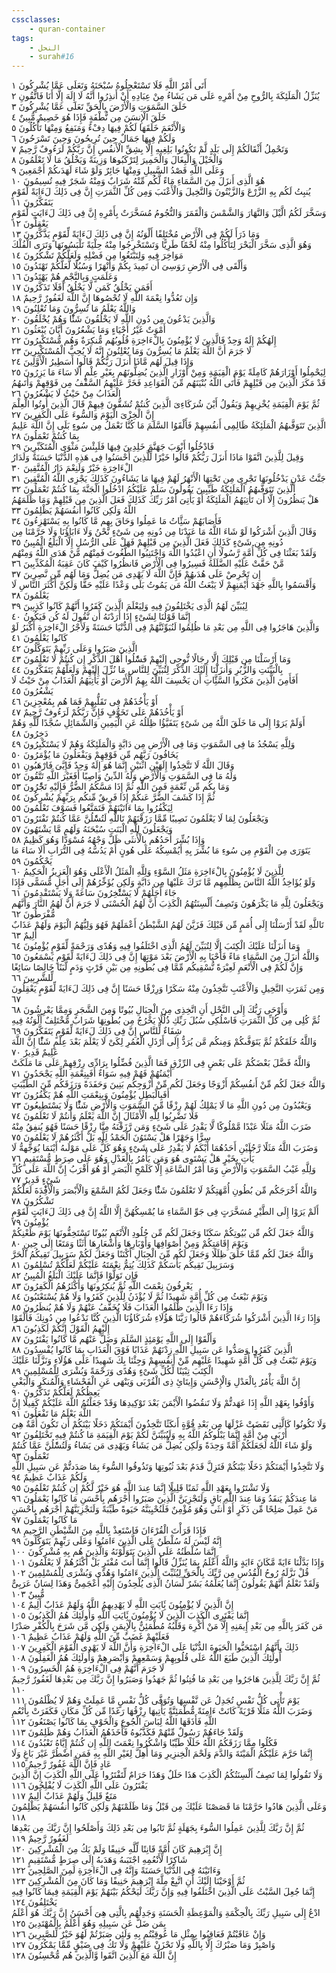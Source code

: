 ```yaml
---
cssclasses:
    - quran-container
tags:
    - النحل
    - surah#16
---
```


أَتَى أَمْرُ اللَّهِ فَلَا تَسْتَعْجِلُوهُ سُبْحَنَهُ وَتَعَلَى عَمَّا يُشْرِكُونَ  ١<br>
يُنَزِّلُ الْمَلَئِكَةَ بِالرُّوحِ مِنْ أَمْرِهِ عَلَى مَن يَشَاءُ مِنْ عِبَادِهِ أَنْ أَنذِرُوا أَنَّهُ لَا إِلَهَ إِلَّا أَنَا فَاتَّقُونِ  ٢<br>
خَلَقَ السَّمَوَتِ وَالْأَرْضَ بِالْحَقِّ تَعَلَى عَمَّا يُشْرِكُونَ  ٣<br>
خَلَقَ الْإِنسَنَ مِن نُّطْفَةٍ فَإِذَا هُوَ خَصِيمٌ مُّبِينٌ  ٤<br>
وَالْأَنْعَمَ خَلَقَهَا لَكُمْ فِيهَا دِفْءٌ وَمَنَفِعُ وَمِنْهَا تَأْكُلُونَ  ٥<br>
وَلَكُمْ فِيهَا جَمَالٌ حِينَ تُرِيحُونَ وَحِينَ تَسْرَحُونَ  ٦<br>
وَتَحْمِلُ أَثْقَالَكُمْ إِلَى بَلَدٍ لَّمْ تَكُونُوا بَلِغِيهِ إِلَّا بِشِقِّ الْأَنفُسِ إِنَّ رَبَّكُمْ لَرَءُوفٌ رَّحِيمٌ  ٧<br>
وَالْخَيْلَ وَالْبِغَالَ وَالْحَمِيرَ لِتَرْكَبُوهَا وَزِينَةً وَيَخْلُقُ مَا لَا تَعْلَمُونَ  ٨<br>
وَعَلَى اللَّهِ قَصْدُ السَّبِيلِ وَمِنْهَا جَائِرٌ وَلَوْ شَاءَ لَهَدَىكُمْ أَجْمَعِينَ  ٩<br>
هُوَ الَّذِى أَنزَلَ مِنَ السَّمَاءِ مَاءً لَّكُم مِّنْهُ شَرَابٌ وَمِنْهُ شَجَرٌ فِيهِ تُسِيمُونَ  ١۰<br>
يُنبِتُ لَكُم بِهِ الزَّرْعَ وَالزَّيْتُونَ وَالنَّخِيلَ وَالْأَعْنَبَ وَمِن كُلِّ الثَّمَرَتِ إِنَّ فِى ذَلِكَ لَءَايَةً لِّقَوْمٍ يَتَفَكَّرُونَ  ١١<br>
وَسَخَّرَ لَكُمُ الَّيْلَ وَالنَّهَارَ وَالشَّمْسَ وَالْقَمَرَ وَالنُّجُومُ مُسَخَّرَتٌ بِأَمْرِهِ إِنَّ فِى ذَلِكَ لَءَايَتٍ لِّقَوْمٍ يَعْقِلُونَ  ١٢<br>
وَمَا ذَرَأَ لَكُمْ فِى الْأَرْضِ مُخْتَلِفًا أَلْوَنُهُ إِنَّ فِى ذَلِكَ لَءَايَةً لِّقَوْمٍ يَذَّكَّرُونَ  ١٣<br>
وَهُوَ الَّذِى سَخَّرَ الْبَحْرَ لِتَأْكُلُوا مِنْهُ لَحْمًا طَرِيًّا وَتَسْتَخْرِجُوا مِنْهُ حِلْيَةً تَلْبَسُونَهَا وَتَرَى الْفُلْكَ مَوَاخِرَ فِيهِ وَلِتَبْتَغُوا مِن فَضْلِهِ وَلَعَلَّكُمْ تَشْكُرُونَ  ١٤<br>
وَأَلْقَى فِى الْأَرْضِ رَوَسِىَ أَن تَمِيدَ بِكُمْ وَأَنْهَرًا وَسُبُلًا لَّعَلَّكُمْ تَهْتَدُونَ  ١٥<br>
وَعَلَمَتٍ وَبِالنَّجْمِ هُمْ يَهْتَدُونَ  ١٦<br>
أَفَمَن يَخْلُقُ كَمَن لَّا يَخْلُقُ أَفَلَا تَذَكَّرُونَ  ١٧<br>
وَإِن تَعُدُّوا نِعْمَةَ اللَّهِ لَا تُحْصُوهَا إِنَّ اللَّهَ لَغَفُورٌ رَّحِيمٌ  ١٨<br>
وَاللَّهُ يَعْلَمُ مَا تُسِرُّونَ وَمَا تُعْلِنُونَ  ١٩<br>
وَالَّذِينَ يَدْعُونَ مِن دُونِ اللَّهِ لَا يَخْلُقُونَ شَئًْا وَهُمْ يُخْلَقُونَ  ٢۰<br>
أَمْوَتٌ غَيْرُ أَحْيَاءٍ وَمَا يَشْعُرُونَ أَيَّانَ يُبْعَثُونَ  ٢١<br>
إِلَهُكُمْ إِلَهٌ وَحِدٌ فَالَّذِينَ لَا يُؤْمِنُونَ بِالْءَاخِرَةِ قُلُوبُهُم مُّنكِرَةٌ وَهُم مُّسْتَكْبِرُونَ  ٢٢<br>
لَا جَرَمَ أَنَّ اللَّهَ يَعْلَمُ مَا يُسِرُّونَ وَمَا يُعْلِنُونَ إِنَّهُ لَا يُحِبُّ الْمُسْتَكْبِرِينَ  ٢٣<br>
وَإِذَا قِيلَ لَهُم مَّاذَا أَنزَلَ رَبُّكُمْ قَالُوا أَسَطِيرُ الْأَوَّلِينَ  ٢٤<br>
لِيَحْمِلُوا أَوْزَارَهُمْ كَامِلَةً يَوْمَ الْقِيَمَةِ وَمِنْ أَوْزَارِ الَّذِينَ يُضِلُّونَهُم بِغَيْرِ عِلْمٍ أَلَا سَاءَ مَا يَزِرُونَ  ٢٥<br>
قَدْ مَكَرَ الَّذِينَ مِن قَبْلِهِمْ فَأَتَى اللَّهُ بُنْيَنَهُم مِّنَ الْقَوَاعِدِ فَخَرَّ عَلَيْهِمُ السَّقْفُ مِن فَوْقِهِمْ وَأَتَىهُمُ الْعَذَابُ مِنْ حَيْثُ لَا يَشْعُرُونَ  ٢٦<br>
ثُمَّ يَوْمَ الْقِيَمَةِ يُخْزِيهِمْ وَيَقُولُ أَيْنَ شُرَكَاءِىَ الَّذِينَ كُنتُمْ تُشَقُّونَ فِيهِمْ قَالَ الَّذِينَ أُوتُوا الْعِلْمَ إِنَّ الْخِزْىَ الْيَوْمَ وَالسُّوءَ عَلَى الْكَفِرِينَ  ٢٧<br>
الَّذِينَ تَتَوَفَّىهُمُ الْمَلَئِكَةُ ظَالِمِى أَنفُسِهِمْ فَأَلْقَوُا السَّلَمَ مَا كُنَّا نَعْمَلُ مِن سُوءٍ بَلَى إِنَّ اللَّهَ عَلِيمٌ بِمَا كُنتُمْ تَعْمَلُونَ  ٢٨<br>
فَادْخُلُوا أَبْوَبَ جَهَنَّمَ خَلِدِينَ فِيهَا فَلَبِئْسَ مَثْوَى الْمُتَكَبِّرِينَ  ٢٩<br>
وَقِيلَ لِلَّذِينَ اتَّقَوْا مَاذَا أَنزَلَ رَبُّكُمْ قَالُوا خَيْرًا لِّلَّذِينَ أَحْسَنُوا فِى هَذِهِ الدُّنْيَا حَسَنَةٌ وَلَدَارُ الْءَاخِرَةِ خَيْرٌ وَلَنِعْمَ دَارُ الْمُتَّقِينَ  ٣۰<br>
جَنَّتُ عَدْنٍ يَدْخُلُونَهَا تَجْرِى مِن تَحْتِهَا الْأَنْهَرُ لَهُمْ فِيهَا مَا يَشَاءُونَ كَذَلِكَ يَجْزِى اللَّهُ الْمُتَّقِينَ  ٣١<br>
الَّذِينَ تَتَوَفَّىهُمُ الْمَلَئِكَةُ طَيِّبِينَ يَقُولُونَ سَلَمٌ عَلَيْكُمُ ادْخُلُوا الْجَنَّةَ بِمَا كُنتُمْ تَعْمَلُونَ  ٣٢<br>
هَلْ يَنظُرُونَ إِلَّا أَن تَأْتِيَهُمُ الْمَلَئِكَةُ أَوْ يَأْتِىَ أَمْرُ رَبِّكَ كَذَلِكَ فَعَلَ الَّذِينَ مِن قَبْلِهِمْ وَمَا ظَلَمَهُمُ اللَّهُ وَلَكِن كَانُوا أَنفُسَهُمْ يَظْلِمُونَ  ٣٣<br>
فَأَصَابَهُمْ سَئَِّاتُ مَا عَمِلُوا وَحَاقَ بِهِم مَّا كَانُوا بِهِ يَسْتَهْزِءُونَ  ٣٤<br>
وَقَالَ الَّذِينَ أَشْرَكُوا لَوْ شَاءَ اللَّهُ مَا عَبَدْنَا مِن دُونِهِ مِن شَىْءٍ نَّحْنُ وَلَا ءَابَاؤُنَا وَلَا حَرَّمْنَا مِن دُونِهِ مِن شَىْءٍ كَذَلِكَ فَعَلَ الَّذِينَ مِن قَبْلِهِمْ فَهَلْ عَلَى الرُّسُلِ إِلَّا الْبَلَغُ الْمُبِينُ  ٣٥<br>
وَلَقَدْ بَعَثْنَا فِى كُلِّ أُمَّةٍ رَّسُولًا أَنِ اعْبُدُوا اللَّهَ وَاجْتَنِبُوا الطَّغُوتَ فَمِنْهُم مَّنْ هَدَى اللَّهُ وَمِنْهُم مَّنْ حَقَّتْ عَلَيْهِ الضَّلَلَةُ فَسِيرُوا فِى الْأَرْضِ فَانظُرُوا كَيْفَ كَانَ عَقِبَةُ الْمُكَذِّبِينَ  ٣٦<br>
إِن تَحْرِصْ عَلَى هُدَىهُمْ فَإِنَّ اللَّهَ لَا يَهْدِى مَن يُضِلُّ وَمَا لَهُم مِّن نَّصِرِينَ  ٣٧<br>
وَأَقْسَمُوا بِاللَّهِ جَهْدَ أَيْمَنِهِمْ لَا يَبْعَثُ اللَّهُ مَن يَمُوتُ بَلَى وَعْدًا عَلَيْهِ حَقًّا وَلَكِنَّ أَكْثَرَ النَّاسِ لَا يَعْلَمُونَ  ٣٨<br>
لِيُبَيِّنَ لَهُمُ الَّذِى يَخْتَلِفُونَ فِيهِ وَلِيَعْلَمَ الَّذِينَ كَفَرُوا أَنَّهُمْ كَانُوا كَذِبِينَ  ٣٩<br>
إِنَّمَا قَوْلُنَا لِشَىْءٍ إِذَا أَرَدْنَهُ أَن نَّقُولَ لَهُ كُن فَيَكُونُ  ٤۰<br>
وَالَّذِينَ هَاجَرُوا فِى اللَّهِ مِن بَعْدِ مَا ظُلِمُوا لَنُبَوِّئَنَّهُمْ فِى الدُّنْيَا حَسَنَةً وَلَأَجْرُ الْءَاخِرَةِ أَكْبَرُ لَوْ كَانُوا يَعْلَمُونَ  ٤١<br>
الَّذِينَ صَبَرُوا وَعَلَى رَبِّهِمْ يَتَوَكَّلُونَ  ٤٢<br>
وَمَا أَرْسَلْنَا مِن قَبْلِكَ إِلَّا رِجَالًا نُّوحِى إِلَيْهِمْ فَسَْٔلُوا أَهْلَ الذِّكْرِ إِن كُنتُمْ لَا تَعْلَمُونَ  ٤٣<br>
بِالْبَيِّنَتِ وَالزُّبُرِ وَأَنزَلْنَا إِلَيْكَ الذِّكْرَ لِتُبَيِّنَ لِلنَّاسِ مَا نُزِّلَ إِلَيْهِمْ وَلَعَلَّهُمْ يَتَفَكَّرُونَ  ٤٤<br>
أَفَأَمِنَ الَّذِينَ مَكَرُوا السَّئَِّاتِ أَن يَخْسِفَ اللَّهُ بِهِمُ الْأَرْضَ أَوْ يَأْتِيَهُمُ الْعَذَابُ مِنْ حَيْثُ لَا يَشْعُرُونَ  ٤٥<br>
أَوْ يَأْخُذَهُمْ فِى تَقَلُّبِهِمْ فَمَا هُم بِمُعْجِزِينَ  ٤٦<br>
أَوْ يَأْخُذَهُمْ عَلَى تَخَوُّفٍ فَإِنَّ رَبَّكُمْ لَرَءُوفٌ رَّحِيمٌ  ٤٧<br>
أَوَلَمْ يَرَوْا إِلَى مَا خَلَقَ اللَّهُ مِن شَىْءٍ يَتَفَيَّؤُا ظِلَلُهُ عَنِ الْيَمِينِ وَالشَّمَائِلِ سُجَّدًا لِّلَّهِ وَهُمْ دَخِرُونَ  ٤٨<br>
وَلِلَّهِ يَسْجُدُ مَا فِى السَّمَوَتِ وَمَا فِى الْأَرْضِ مِن دَابَّةٍ وَالْمَلَئِكَةُ وَهُمْ لَا يَسْتَكْبِرُونَ  ٤٩<br>
يَخَافُونَ رَبَّهُم مِّن فَوْقِهِمْ وَيَفْعَلُونَ مَا يُؤْمَرُونَ  ٥۰<br>
وَقَالَ اللَّهُ لَا تَتَّخِذُوا إِلَهَيْنِ اثْنَيْنِ إِنَّمَا هُوَ إِلَهٌ وَحِدٌ فَإِيَّىَ فَارْهَبُونِ  ٥١<br>
وَلَهُ مَا فِى السَّمَوَتِ وَالْأَرْضِ وَلَهُ الدِّينُ وَاصِبًا أَفَغَيْرَ اللَّهِ تَتَّقُونَ  ٥٢<br>
وَمَا بِكُم مِّن نِّعْمَةٍ فَمِنَ اللَّهِ ثُمَّ إِذَا مَسَّكُمُ الضُّرُّ فَإِلَيْهِ تَجَْٔرُونَ  ٥٣<br>
ثُمَّ إِذَا كَشَفَ الضُّرَّ عَنكُمْ إِذَا فَرِيقٌ مِّنكُم بِرَبِّهِمْ يُشْرِكُونَ  ٥٤<br>
لِيَكْفُرُوا بِمَا ءَاتَيْنَهُمْ فَتَمَتَّعُوا فَسَوْفَ تَعْلَمُونَ  ٥٥<br>
وَيَجْعَلُونَ لِمَا لَا يَعْلَمُونَ نَصِيبًا مِّمَّا رَزَقْنَهُمْ تَاللَّهِ لَتُسَْٔلُنَّ عَمَّا كُنتُمْ تَفْتَرُونَ  ٥٦<br>
وَيَجْعَلُونَ لِلَّهِ الْبَنَتِ سُبْحَنَهُ وَلَهُم مَّا يَشْتَهُونَ  ٥٧<br>
وَإِذَا بُشِّرَ أَحَدُهُم بِالْأُنثَى ظَلَّ وَجْهُهُ مُسْوَدًّا وَهُوَ كَظِيمٌ  ٥٨<br>
يَتَوَرَى مِنَ الْقَوْمِ مِن سُوءِ مَا بُشِّرَ بِهِ أَيُمْسِكُهُ عَلَى هُونٍ أَمْ يَدُسُّهُ فِى التُّرَابِ أَلَا سَاءَ مَا يَحْكُمُونَ  ٥٩<br>
لِلَّذِينَ لَا يُؤْمِنُونَ بِالْءَاخِرَةِ مَثَلُ السَّوْءِ وَلِلَّهِ الْمَثَلُ الْأَعْلَى وَهُوَ الْعَزِيزُ الْحَكِيمُ  ٦۰<br>
وَلَوْ يُؤَاخِذُ اللَّهُ النَّاسَ بِظُلْمِهِم مَّا تَرَكَ عَلَيْهَا مِن دَابَّةٍ وَلَكِن يُؤَخِّرُهُمْ إِلَى أَجَلٍ مُّسَمًّى فَإِذَا جَاءَ أَجَلُهُمْ لَا يَسْتَْٔخِرُونَ سَاعَةً وَلَا يَسْتَقْدِمُونَ  ٦١<br>
وَيَجْعَلُونَ لِلَّهِ مَا يَكْرَهُونَ وَتَصِفُ أَلْسِنَتُهُمُ الْكَذِبَ أَنَّ لَهُمُ الْحُسْنَى لَا جَرَمَ أَنَّ لَهُمُ النَّارَ وَأَنَّهُم مُّفْرَطُونَ  ٦٢<br>
تَاللَّهِ لَقَدْ أَرْسَلْنَا إِلَى أُمَمٍ مِّن قَبْلِكَ فَزَيَّنَ لَهُمُ الشَّيْطَنُ أَعْمَلَهُمْ فَهُوَ وَلِيُّهُمُ الْيَوْمَ وَلَهُمْ عَذَابٌ أَلِيمٌ  ٦٣<br>
وَمَا أَنزَلْنَا عَلَيْكَ الْكِتَبَ إِلَّا لِتُبَيِّنَ لَهُمُ الَّذِى اخْتَلَفُوا فِيهِ وَهُدًى وَرَحْمَةً لِّقَوْمٍ يُؤْمِنُونَ  ٦٤<br>
وَاللَّهُ أَنزَلَ مِنَ السَّمَاءِ مَاءً فَأَحْيَا بِهِ الْأَرْضَ بَعْدَ مَوْتِهَا إِنَّ فِى ذَلِكَ لَءَايَةً لِّقَوْمٍ يَسْمَعُونَ  ٦٥<br>
وَإِنَّ لَكُمْ فِى الْأَنْعَمِ لَعِبْرَةً نُّسْقِيكُم مِّمَّا فِى بُطُونِهِ مِن بَيْنِ فَرْثٍ وَدَمٍ لَّبَنًا خَالِصًا سَائِغًا لِّلشَّرِبِينَ  ٦٦<br>
وَمِن ثَمَرَتِ النَّخِيلِ وَالْأَعْنَبِ تَتَّخِذُونَ مِنْهُ سَكَرًا وَرِزْقًا حَسَنًا إِنَّ فِى ذَلِكَ لَءَايَةً لِّقَوْمٍ يَعْقِلُونَ  ٦٧<br>
وَأَوْحَى رَبُّكَ إِلَى النَّحْلِ أَنِ اتَّخِذِى مِنَ الْجِبَالِ بُيُوتًا وَمِنَ الشَّجَرِ وَمِمَّا يَعْرِشُونَ  ٦٨<br>
ثُمَّ كُلِى مِن كُلِّ الثَّمَرَتِ فَاسْلُكِى سُبُلَ رَبِّكِ ذُلُلًا يَخْرُجُ مِن بُطُونِهَا شَرَابٌ مُّخْتَلِفٌ أَلْوَنُهُ فِيهِ شِفَاءٌ لِّلنَّاسِ إِنَّ فِى ذَلِكَ لَءَايَةً لِّقَوْمٍ يَتَفَكَّرُونَ  ٦٩<br>
وَاللَّهُ خَلَقَكُمْ ثُمَّ يَتَوَفَّىكُمْ وَمِنكُم مَّن يُرَدُّ إِلَى أَرْذَلِ الْعُمُرِ لِكَىْ لَا يَعْلَمَ بَعْدَ عِلْمٍ شَئًْا إِنَّ اللَّهَ عَلِيمٌ قَدِيرٌ  ٧۰<br>
وَاللَّهُ فَضَّلَ بَعْضَكُمْ عَلَى بَعْضٍ فِى الرِّزْقِ فَمَا الَّذِينَ فُضِّلُوا بِرَادِّى رِزْقِهِمْ عَلَى مَا مَلَكَتْ أَيْمَنُهُمْ فَهُمْ فِيهِ سَوَاءٌ أَفَبِنِعْمَةِ اللَّهِ يَجْحَدُونَ  ٧١<br>
وَاللَّهُ جَعَلَ لَكُم مِّنْ أَنفُسِكُمْ أَزْوَجًا وَجَعَلَ لَكُم مِّنْ أَزْوَجِكُم بَنِينَ وَحَفَدَةً وَرَزَقَكُم مِّنَ الطَّيِّبَتِ أَفَبِالْبَطِلِ يُؤْمِنُونَ وَبِنِعْمَتِ اللَّهِ هُمْ يَكْفُرُونَ  ٧٢<br>
وَيَعْبُدُونَ مِن دُونِ اللَّهِ مَا لَا يَمْلِكُ لَهُمْ رِزْقًا مِّنَ السَّمَوَتِ وَالْأَرْضِ شَئًْا وَلَا يَسْتَطِيعُونَ  ٧٣<br>
فَلَا تَضْرِبُوا لِلَّهِ الْأَمْثَالَ إِنَّ اللَّهَ يَعْلَمُ وَأَنتُمْ لَا تَعْلَمُونَ  ٧٤<br>
ضَرَبَ اللَّهُ مَثَلًا عَبْدًا مَّمْلُوكًا لَّا يَقْدِرُ عَلَى شَىْءٍ وَمَن رَّزَقْنَهُ مِنَّا رِزْقًا حَسَنًا فَهُوَ يُنفِقُ مِنْهُ سِرًّا وَجَهْرًا هَلْ يَسْتَوُنَ الْحَمْدُ لِلَّهِ بَلْ أَكْثَرُهُمْ لَا يَعْلَمُونَ  ٧٥<br>
وَضَرَبَ اللَّهُ مَثَلًا رَّجُلَيْنِ أَحَدُهُمَا أَبْكَمُ لَا يَقْدِرُ عَلَى شَىْءٍ وَهُوَ كَلٌّ عَلَى مَوْلَىهُ أَيْنَمَا يُوَجِّههُّ لَا يَأْتِ بِخَيْرٍ هَلْ يَسْتَوِى هُوَ وَمَن يَأْمُرُ بِالْعَدْلِ وَهُوَ عَلَى صِرَطٍ مُّسْتَقِيمٍ  ٧٦<br>
وَلِلَّهِ غَيْبُ السَّمَوَتِ وَالْأَرْضِ وَمَا أَمْرُ السَّاعَةِ إِلَّا كَلَمْحِ الْبَصَرِ أَوْ هُوَ أَقْرَبُ إِنَّ اللَّهَ عَلَى كُلِّ شَىْءٍ قَدِيرٌ  ٧٧<br>
وَاللَّهُ أَخْرَجَكُم مِّن بُطُونِ أُمَّهَتِكُمْ لَا تَعْلَمُونَ شَئًْا وَجَعَلَ لَكُمُ السَّمْعَ وَالْأَبْصَرَ وَالْأَفِْٔدَةَ لَعَلَّكُمْ تَشْكُرُونَ  ٧٨<br>
أَلَمْ يَرَوْا إِلَى الطَّيْرِ مُسَخَّرَتٍ فِى جَوِّ السَّمَاءِ مَا يُمْسِكُهُنَّ إِلَّا اللَّهُ إِنَّ فِى ذَلِكَ لَءَايَتٍ لِّقَوْمٍ يُؤْمِنُونَ  ٧٩<br>
وَاللَّهُ جَعَلَ لَكُم مِّن بُيُوتِكُمْ سَكَنًا وَجَعَلَ لَكُم مِّن جُلُودِ الْأَنْعَمِ بُيُوتًا تَسْتَخِفُّونَهَا يَوْمَ ظَعْنِكُمْ وَيَوْمَ إِقَامَتِكُمْ وَمِنْ أَصْوَافِهَا وَأَوْبَارِهَا وَأَشْعَارِهَا أَثَثًا وَمَتَعًا إِلَى حِينٍ  ٨۰<br>
وَاللَّهُ جَعَلَ لَكُم مِّمَّا خَلَقَ ظِلَلًا وَجَعَلَ لَكُم مِّنَ الْجِبَالِ أَكْنَنًا وَجَعَلَ لَكُمْ سَرَبِيلَ تَقِيكُمُ الْحَرَّ وَسَرَبِيلَ تَقِيكُم بَأْسَكُمْ كَذَلِكَ يُتِمُّ نِعْمَتَهُ عَلَيْكُمْ لَعَلَّكُمْ تُسْلِمُونَ  ٨١<br>
فَإِن تَوَلَّوْا فَإِنَّمَا عَلَيْكَ الْبَلَغُ الْمُبِينُ  ٨٢<br>
يَعْرِفُونَ نِعْمَتَ اللَّهِ ثُمَّ يُنكِرُونَهَا وَأَكْثَرُهُمُ الْكَفِرُونَ  ٨٣<br>
وَيَوْمَ نَبْعَثُ مِن كُلِّ أُمَّةٍ شَهِيدًا ثُمَّ لَا يُؤْذَنُ لِلَّذِينَ كَفَرُوا وَلَا هُمْ يُسْتَعْتَبُونَ  ٨٤<br>
وَإِذَا رَءَا الَّذِينَ ظَلَمُوا الْعَذَابَ فَلَا يُخَفَّفُ عَنْهُمْ وَلَا هُمْ يُنظَرُونَ  ٨٥<br>
وَإِذَا رَءَا الَّذِينَ أَشْرَكُوا شُرَكَاءَهُمْ قَالُوا رَبَّنَا هَؤُلَاءِ شُرَكَاؤُنَا الَّذِينَ كُنَّا نَدْعُوا مِن دُونِكَ فَأَلْقَوْا إِلَيْهِمُ الْقَوْلَ إِنَّكُمْ لَكَذِبُونَ  ٨٦<br>
وَأَلْقَوْا إِلَى اللَّهِ يَوْمَئِذٍ السَّلَمَ وَضَلَّ عَنْهُم مَّا كَانُوا يَفْتَرُونَ  ٨٧<br>
الَّذِينَ كَفَرُوا وَصَدُّوا عَن سَبِيلِ اللَّهِ زِدْنَهُمْ عَذَابًا فَوْقَ الْعَذَابِ بِمَا كَانُوا يُفْسِدُونَ  ٨٨<br>
وَيَوْمَ نَبْعَثُ فِى كُلِّ أُمَّةٍ شَهِيدًا عَلَيْهِم مِّنْ أَنفُسِهِمْ وَجِئْنَا بِكَ شَهِيدًا عَلَى هَؤُلَاءِ وَنَزَّلْنَا عَلَيْكَ الْكِتَبَ تِبْيَنًا لِّكُلِّ شَىْءٍ وَهُدًى وَرَحْمَةً وَبُشْرَى لِلْمُسْلِمِينَ  ٨٩<br>
إِنَّ اللَّهَ يَأْمُرُ بِالْعَدْلِ وَالْإِحْسَنِ وَإِيتَائِ ذِى الْقُرْبَى وَيَنْهَى عَنِ الْفَحْشَاءِ وَالْمُنكَرِ وَالْبَغْىِ يَعِظُكُمْ لَعَلَّكُمْ تَذَكَّرُونَ  ٩۰<br>
وَأَوْفُوا بِعَهْدِ اللَّهِ إِذَا عَهَدتُّمْ وَلَا تَنقُضُوا الْأَيْمَنَ بَعْدَ تَوْكِيدِهَا وَقَدْ جَعَلْتُمُ اللَّهَ عَلَيْكُمْ كَفِيلًا إِنَّ اللَّهَ يَعْلَمُ مَا تَفْعَلُونَ  ٩١<br>
وَلَا تَكُونُوا كَالَّتِى نَقَضَتْ غَزْلَهَا مِن بَعْدِ قُوَّةٍ أَنكَثًا تَتَّخِذُونَ أَيْمَنَكُمْ دَخَلًا بَيْنَكُمْ أَن تَكُونَ أُمَّةٌ هِىَ أَرْبَى مِنْ أُمَّةٍ إِنَّمَا يَبْلُوكُمُ اللَّهُ بِهِ وَلَيُبَيِّنَنَّ لَكُمْ يَوْمَ الْقِيَمَةِ مَا كُنتُمْ فِيهِ تَخْتَلِفُونَ  ٩٢<br>
وَلَوْ شَاءَ اللَّهُ لَجَعَلَكُمْ أُمَّةً وَحِدَةً وَلَكِن يُضِلُّ مَن يَشَاءُ وَيَهْدِى مَن يَشَاءُ وَلَتُسَْٔلُنَّ عَمَّا كُنتُمْ تَعْمَلُونَ  ٩٣<br>
وَلَا تَتَّخِذُوا أَيْمَنَكُمْ دَخَلًا بَيْنَكُمْ فَتَزِلَّ قَدَمٌ بَعْدَ ثُبُوتِهَا وَتَذُوقُوا السُّوءَ بِمَا صَدَدتُّمْ عَن سَبِيلِ اللَّهِ وَلَكُمْ عَذَابٌ عَظِيمٌ  ٩٤<br>
وَلَا تَشْتَرُوا بِعَهْدِ اللَّهِ ثَمَنًا قَلِيلًا إِنَّمَا عِندَ اللَّهِ هُوَ خَيْرٌ لَّكُمْ إِن كُنتُمْ تَعْلَمُونَ  ٩٥<br>
مَا عِندَكُمْ يَنفَدُ وَمَا عِندَ اللَّهِ بَاقٍ وَلَنَجْزِيَنَّ الَّذِينَ صَبَرُوا أَجْرَهُم بِأَحْسَنِ مَا كَانُوا يَعْمَلُونَ  ٩٦<br>
مَنْ عَمِلَ صَلِحًا مِّن ذَكَرٍ أَوْ أُنثَى وَهُوَ مُؤْمِنٌ فَلَنُحْيِيَنَّهُ حَيَوةً طَيِّبَةً وَلَنَجْزِيَنَّهُمْ أَجْرَهُم بِأَحْسَنِ مَا كَانُوا يَعْمَلُونَ  ٩٧<br>
فَإِذَا قَرَأْتَ الْقُرْءَانَ فَاسْتَعِذْ بِاللَّهِ مِنَ الشَّيْطَنِ الرَّجِيمِ  ٩٨<br>
إِنَّهُ لَيْسَ لَهُ سُلْطَنٌ عَلَى الَّذِينَ ءَامَنُوا وَعَلَى رَبِّهِمْ يَتَوَكَّلُونَ  ٩٩<br>
إِنَّمَا سُلْطَنُهُ عَلَى الَّذِينَ يَتَوَلَّوْنَهُ وَالَّذِينَ هُم بِهِ مُشْرِكُونَ  ١۰۰<br>
وَإِذَا بَدَّلْنَا ءَايَةً مَّكَانَ ءَايَةٍ وَاللَّهُ أَعْلَمُ بِمَا يُنَزِّلُ قَالُوا إِنَّمَا أَنتَ مُفْتَرٍ بَلْ أَكْثَرُهُمْ لَا يَعْلَمُونَ  ١۰١<br>
قُلْ نَزَّلَهُ رُوحُ الْقُدُسِ مِن رَّبِّكَ بِالْحَقِّ لِيُثَبِّتَ الَّذِينَ ءَامَنُوا وَهُدًى وَبُشْرَى لِلْمُسْلِمِينَ  ١۰٢<br>
وَلَقَدْ نَعْلَمُ أَنَّهُمْ يَقُولُونَ إِنَّمَا يُعَلِّمُهُ بَشَرٌ لِّسَانُ الَّذِى يُلْحِدُونَ إِلَيْهِ أَعْجَمِىٌّ وَهَذَا لِسَانٌ عَرَبِىٌّ مُّبِينٌ  ١۰٣<br>
إِنَّ الَّذِينَ لَا يُؤْمِنُونَ بَِٔايَتِ اللَّهِ لَا يَهْدِيهِمُ اللَّهُ وَلَهُمْ عَذَابٌ أَلِيمٌ  ١۰٤<br>
إِنَّمَا يَفْتَرِى الْكَذِبَ الَّذِينَ لَا يُؤْمِنُونَ بَِٔايَتِ اللَّهِ وَأُولَئِكَ هُمُ الْكَذِبُونَ  ١۰٥<br>
مَن كَفَرَ بِاللَّهِ مِن بَعْدِ إِيمَنِهِ إِلَّا مَنْ أُكْرِهَ وَقَلْبُهُ مُطْمَئِنٌّ بِالْإِيمَنِ وَلَكِن مَّن شَرَحَ بِالْكُفْرِ صَدْرًا فَعَلَيْهِمْ غَضَبٌ مِّنَ اللَّهِ وَلَهُمْ عَذَابٌ عَظِيمٌ  ١۰٦<br>
ذَلِكَ بِأَنَّهُمُ اسْتَحَبُّوا الْحَيَوةَ الدُّنْيَا عَلَى الْءَاخِرَةِ وَأَنَّ اللَّهَ لَا يَهْدِى الْقَوْمَ الْكَفِرِينَ  ١۰٧<br>
أُولَئِكَ الَّذِينَ طَبَعَ اللَّهُ عَلَى قُلُوبِهِمْ وَسَمْعِهِمْ وَأَبْصَرِهِمْ وَأُولَئِكَ هُمُ الْغَفِلُونَ  ١۰٨<br>
لَا جَرَمَ أَنَّهُمْ فِى الْءَاخِرَةِ هُمُ الْخَسِرُونَ  ١۰٩<br>
ثُمَّ إِنَّ رَبَّكَ لِلَّذِينَ هَاجَرُوا مِن بَعْدِ مَا فُتِنُوا ثُمَّ جَهَدُوا وَصَبَرُوا إِنَّ رَبَّكَ مِن بَعْدِهَا لَغَفُورٌ رَّحِيمٌ  ١١۰<br>
يَوْمَ تَأْتِى كُلُّ نَفْسٍ تُجَدِلُ عَن نَّفْسِهَا وَتُوَفَّى كُلُّ نَفْسٍ مَّا عَمِلَتْ وَهُمْ لَا يُظْلَمُونَ  ١١١<br>
وَضَرَبَ اللَّهُ مَثَلًا قَرْيَةً كَانَتْ ءَامِنَةً مُّطْمَئِنَّةً يَأْتِيهَا رِزْقُهَا رَغَدًا مِّن كُلِّ مَكَانٍ فَكَفَرَتْ بِأَنْعُمِ اللَّهِ فَأَذَقَهَا اللَّهُ لِبَاسَ الْجُوعِ وَالْخَوْفِ بِمَا كَانُوا يَصْنَعُونَ  ١١٢<br>
وَلَقَدْ جَاءَهُمْ رَسُولٌ مِّنْهُمْ فَكَذَّبُوهُ فَأَخَذَهُمُ الْعَذَابُ وَهُمْ ظَلِمُونَ  ١١٣<br>
فَكُلُوا مِمَّا رَزَقَكُمُ اللَّهُ حَلَلًا طَيِّبًا وَاشْكُرُوا نِعْمَتَ اللَّهِ إِن كُنتُمْ إِيَّاهُ تَعْبُدُونَ  ١١٤<br>
إِنَّمَا حَرَّمَ عَلَيْكُمُ الْمَيْتَةَ وَالدَّمَ وَلَحْمَ الْخِنزِيرِ وَمَا أُهِلَّ لِغَيْرِ اللَّهِ بِهِ فَمَنِ اضْطُرَّ غَيْرَ بَاغٍ وَلَا عَادٍ فَإِنَّ اللَّهَ غَفُورٌ رَّحِيمٌ  ١١٥<br>
وَلَا تَقُولُوا لِمَا تَصِفُ أَلْسِنَتُكُمُ الْكَذِبَ هَذَا حَلَلٌ وَهَذَا حَرَامٌ لِّتَفْتَرُوا عَلَى اللَّهِ الْكَذِبَ إِنَّ الَّذِينَ يَفْتَرُونَ عَلَى اللَّهِ الْكَذِبَ لَا يُفْلِحُونَ  ١١٦<br>
مَتَعٌ قَلِيلٌ وَلَهُمْ عَذَابٌ أَلِيمٌ  ١١٧<br>
وَعَلَى الَّذِينَ هَادُوا حَرَّمْنَا مَا قَصَصْنَا عَلَيْكَ مِن قَبْلُ وَمَا ظَلَمْنَهُمْ وَلَكِن كَانُوا أَنفُسَهُمْ يَظْلِمُونَ  ١١٨<br>
ثُمَّ إِنَّ رَبَّكَ لِلَّذِينَ عَمِلُوا السُّوءَ بِجَهَلَةٍ ثُمَّ تَابُوا مِن بَعْدِ ذَلِكَ وَأَصْلَحُوا إِنَّ رَبَّكَ مِن بَعْدِهَا لَغَفُورٌ رَّحِيمٌ  ١١٩<br>
إِنَّ إِبْرَهِيمَ كَانَ أُمَّةً قَانِتًا لِّلَّهِ حَنِيفًا وَلَمْ يَكُ مِنَ الْمُشْرِكِينَ  ١٢۰<br>
شَاكِرًا لِّأَنْعُمِهِ اجْتَبَىهُ وَهَدَىهُ إِلَى صِرَطٍ مُّسْتَقِيمٍ  ١٢١<br>
وَءَاتَيْنَهُ فِى الدُّنْيَا حَسَنَةً وَإِنَّهُ فِى الْءَاخِرَةِ لَمِنَ الصَّلِحِينَ  ١٢٢<br>
ثُمَّ أَوْحَيْنَا إِلَيْكَ أَنِ اتَّبِعْ مِلَّةَ إِبْرَهِيمَ حَنِيفًا وَمَا كَانَ مِنَ الْمُشْرِكِينَ  ١٢٣<br>
إِنَّمَا جُعِلَ السَّبْتُ عَلَى الَّذِينَ اخْتَلَفُوا فِيهِ وَإِنَّ رَبَّكَ لَيَحْكُمُ بَيْنَهُمْ يَوْمَ الْقِيَمَةِ فِيمَا كَانُوا فِيهِ يَخْتَلِفُونَ  ١٢٤<br>
ادْعُ إِلَى سَبِيلِ رَبِّكَ بِالْحِكْمَةِ وَالْمَوْعِظَةِ الْحَسَنَةِ وَجَدِلْهُم بِالَّتِى هِىَ أَحْسَنُ إِنَّ رَبَّكَ هُوَ أَعْلَمُ بِمَن ضَلَّ عَن سَبِيلِهِ وَهُوَ أَعْلَمُ بِالْمُهْتَدِينَ  ١٢٥<br>
وَإِنْ عَاقَبْتُمْ فَعَاقِبُوا بِمِثْلِ مَا عُوقِبْتُم بِهِ وَلَئِن صَبَرْتُمْ لَهُوَ خَيْرٌ لِّلصَّبِرِينَ  ١٢٦<br>
وَاصْبِرْ وَمَا صَبْرُكَ إِلَّا بِاللَّهِ وَلَا تَحْزَنْ عَلَيْهِمْ وَلَا تَكُ فِى ضَيْقٍ مِّمَّا يَمْكُرُونَ  ١٢٧<br>
إِنَّ اللَّهَ مَعَ الَّذِينَ اتَّقَوا وَّالَّذِينَ هُم مُّحْسِنُونَ  ١٢٨<br>
